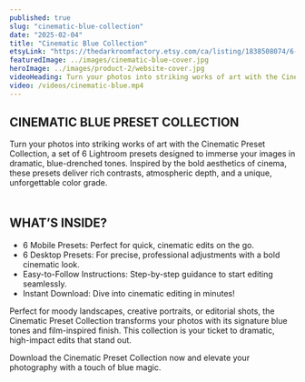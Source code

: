 ```yaml
---
published: true
slug: "cinematic-blue-collection"
date: "2025-02-04"
title: "Cinematic Blue Collection"
etsyLink: "https://thedarkroomfactory.etsy.com/ca/listing/1838508074/6-lightroom-presets-cinematic-blue"
featuredImage: ../images/cinematic-blue-cover.jpg
heroImage: ../images/product-2/website-cover.jpg
videoHeading: Turn your photos into striking works of art with the Cinematic Preset Collection
video: /videos/cinematic-blue.mp4
---
```

## CINEMATIC BLUE PRESET COLLECTION

Turn your photos into striking works of art with the Cinematic Preset Collection, a set of 6 Lightroom presets designed to immerse your images in dramatic, blue-drenched tones. Inspired by the bold aesthetics of cinema, these presets deliver rich contrasts, atmospheric depth, and a unique, unforgettable color grade.
<div style="margin-top: 50px;"></div>

## WHAT’S INSIDE?

- 6 Mobile Presets: Perfect for quick, cinematic edits on the go.
- 6 Desktop Presets: For precise, professional adjustments with a bold cinematic look.
- Easy-to-Follow Instructions: Step-by-step guidance to start editing seamlessly.
- Instant Download: Dive into cinematic editing in minutes!

Perfect for moody landscapes, creative portraits, or editorial shots, the Cinematic Preset Collection transforms your photos with its signature blue tones and film-inspired finish. This collection is your ticket to dramatic, high-impact edits that stand out.

Download the Cinematic Preset Collection now and elevate your photography with a touch of blue magic.